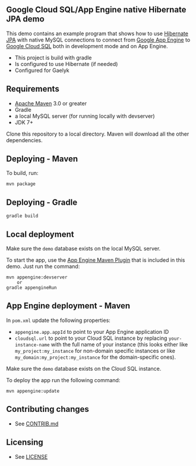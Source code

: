 ## Google Cloud SQL/App Engine native Hibernate JPA demo

This demo contains an example program that shows how to use [Hibernate](http://www.hibernate.org/) [JPA](http://en.wikipedia.org/wiki/Java_Persistence_API) with native MySQL connections to connect from [Google App Engine](https://developers.google.com/appengine/) to [Google Cloud SQL](https://developers.google.com/cloud-sql) both in development mode and on App Engine.

* This project is build with gradle 
* Is configured to use Hibernate (if needed)
* Configured for Gaelyk


## Requirements

* [Apache Maven](http://maven.apache.org) 3.0 or greater
* Gradle
* a local MySQL server (for running locally with devserver)
* JDK 7+

Clone this repository to a local directory.  Maven will download all the other dependencies.


## Deploying - Maven

To build, run:

    mvn package

## Deploying - Gradle

	gradle build

## Local deployment

Make sure the `demo` database exists on the local MySQL server.

To start the app, use the [App Engine Maven Plugin](http://code.google.com/p/appengine-maven-plugin/) that is included in this demo.  Just run the command:

    mvn appengine:devserver
    	or
    gradle appengineRun


## App Engine deployment - Maven

In `pom.xml` update the following properties:

* `appengine.app.appId` to point to your App Engine application ID
* `cloudsql.url` to point to your Cloud SQL instance by replacing `your-instance-name` with the full name of your instance (this looks either like `my_project:my_instance` for non-domain specific instances or like `my_domain:my_project:my_instance` for the domain-specific ones).

Make sure the `demo` database exists on the Cloud SQL instance.

To deploy the app run the following command:

    mvn appengine:update


## Contributing changes

* See [CONTRIB.md](CONTRIB.md)


## Licensing

* See [LICENSE](LICENSE)
